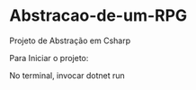 # Abstracao-de-um-RPG
Projeto de Abstração em Csharp

Para Iniciar o projeto:

No terminal, invocar dotnet run


